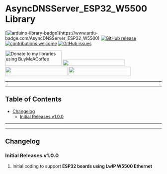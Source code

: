 # AsyncDNSServer_ESP32_W5500 Library

[![arduino-library-badge](https://www.ardu-badge.com/badge/AsyncDNSServer_ESP32_W5500.svg?)](https://www.ardu-badge.com/AsyncDNSServer_ESP32_W5500)
[![GitHub release](https://img.shields.io/github/release/khoih-prog/AsyncDNSServer_ESP32_W5500.svg)](https://github.com/khoih-prog/AsyncDNSServer_ESP32_W5500/releases)
[![contributions welcome](https://img.shields.io/badge/contributions-welcome-brightgreen.svg?style=flat)](#Contributing)
[![GitHub issues](https://img.shields.io/github/issues/khoih-prog/AsyncDNSServer_ESP32_W5500.svg)](http://github.com/khoih-prog/AsyncDNSServer_ESP32_W5500/issues)


<a href="https://www.buymeacoffee.com/khoihprog6" title="Donate to my libraries using BuyMeACoffee"><img src="https://cdn.buymeacoffee.com/buttons/v2/default-yellow.png" alt="Donate to my libraries using BuyMeACoffee" style="height: 50px !important;width: 181px !important;" ></a>
<a href="https://www.buymeacoffee.com/khoihprog6" title="Donate to my libraries using BuyMeACoffee"><img src="https://img.shields.io/badge/buy%20me%20a%20coffee-donate-orange.svg?logo=buy-me-a-coffee&logoColor=FFDD00" style="height: 20px !important;width: 200px !important;" ></a>
<a href="https://profile-counter.glitch.me/khoih-prog/count.svg" title="Total khoih-prog Visitor count"><img src="https://profile-counter.glitch.me/khoih-prog/count.svg" style="height: 30px;width: 200px;"></a>
<a href="https://profile-counter.glitch.me/khoih-prog-AsyncDNSServer_ESP32_W5500/count.svg" title="AsyncDNSServer_ESP32_W5500 Visitor count"><img src="https://profile-counter.glitch.me/khoih-prog-AsyncDNSServer_ESP32_W5500/count.svg" style="height: 30px;width: 200px;"></a>

---
---

## Table of Contents

* [Changelog](#changelog)
  * [Initial Releases v1.0.0](#initial-releases-v100)

---
---

## Changelog

### Initial Releases v1.0.0

1. Initial coding to support **ESP32 boards using LwIP W5500 Ethernet**

